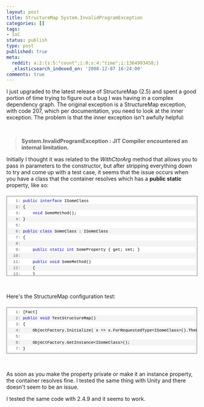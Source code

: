 ```yaml
---
layout: post
title: StructureMap System.InvalidProgramException
categories: []
tags:
- IoC
status: publish
type: post
published: true
meta:
  reddit: a:2:{s:5:"count";i:0;s:4:"time";i:1364993458;}
  _elasticsearch_indexed_on: '2008-12-07 16:24:00'
comments: true
---
```

<p>
I just upgraded to the latest release of StructureMap (2.5) and spent a good portion of time trying to figure out a bug I was having in a complex dependency graph. The original exception is a StructureMap exception, with code 207, which per documentation, you need to look at the inner exception. The problem is that the inner exception isn&#039;t awfully helpful:
</p>
<p>
&nbsp;
</p>
<blockquote>
	<p>
	<strong>System.InvalidProgramException : JIT Compiler encountered an internal limitation.        <br />
	</strong>
	</p>
</blockquote>
<p>
Initially I thought it was related to the <em>WithCtorArg</em> method that allows you to pass in parameters to the constructor, but after stripping everything down to try and come up with a test case, it seems that the issue occurs when you have a class that the container resolves which has a <strong>public static</strong> property, like so:
</p>
<div style="border:1px solid gray;overflow:auto;font-size:8pt;width:97.66%;cursor:text;max-height:200px;line-height:12pt;font-family:consolas,'Courier New',courier,monospace;height:248px;background-color:#f4f4f4;margin:20px 0 10px;padding:4px;">
<div style="overflow:visible;font-size:8pt;width:100%;color:black;line-height:12pt;font-family:consolas,'Courier New',courier,monospace;background-color:#f4f4f4;border-style:none;padding:0;">
<pre style="overflow:visible;font-size:8pt;width:100%;color:black;line-height:12pt;font-family:consolas,'Courier New',courier,monospace;background-color:white;border-style:none;margin:0;padding:0;">
<span style="color:#606060;">   1:</span> <span style="color:#0000ff;">public</span> <span style="color:#0000ff;">interface</span> ISomeClass
</pre>
<pre style="overflow:visible;font-size:8pt;width:100%;color:black;line-height:12pt;font-family:consolas,'Courier New',courier,monospace;background-color:#f4f4f4;border-style:none;margin:0;padding:0;">
<span style="color:#606060;">   2:</span> {
</pre>
<pre style="overflow:visible;font-size:8pt;width:100%;color:black;line-height:12pt;font-family:consolas,'Courier New',courier,monospace;background-color:white;border-style:none;margin:0;padding:0;">
<span style="color:#606060;">   3:</span>     <span style="color:#0000ff;">void</span> SomeMethod();
</pre>
<pre style="overflow:visible;font-size:8pt;width:100%;color:black;line-height:12pt;font-family:consolas,'Courier New',courier,monospace;background-color:#f4f4f4;border-style:none;margin:0;padding:0;">
<span style="color:#606060;">   4:</span> }
</pre>
<pre style="overflow:visible;font-size:8pt;width:100%;color:black;line-height:12pt;font-family:consolas,'Courier New',courier,monospace;background-color:white;border-style:none;margin:0;padding:0;">
<span style="color:#606060;">   5:</span>&nbsp;
</pre>
<pre style="overflow:visible;font-size:8pt;width:100%;color:black;line-height:12pt;font-family:consolas,'Courier New',courier,monospace;background-color:#f4f4f4;border-style:none;margin:0;padding:0;">
<span style="color:#606060;">   6:</span> <span style="color:#0000ff;">public</span> <span style="color:#0000ff;">class</span> SomeClass : ISomeClass
</pre>
<pre style="overflow:visible;font-size:8pt;width:100%;color:black;line-height:12pt;font-family:consolas,'Courier New',courier,monospace;background-color:white;border-style:none;margin:0;padding:0;">
<span style="color:#606060;">   7:</span> {
</pre>
<pre style="overflow:visible;font-size:8pt;width:100%;color:black;line-height:12pt;font-family:consolas,'Courier New',courier,monospace;background-color:#f4f4f4;border-style:none;margin:0;padding:0;">
<span style="color:#606060;">   8:</span>&nbsp;
</pre>
<pre style="overflow:visible;font-size:8pt;width:100%;color:black;line-height:12pt;font-family:consolas,'Courier New',courier,monospace;background-color:white;border-style:none;margin:0;padding:0;">
<span style="color:#606060;">   9:</span>     <span style="color:#0000ff;">public</span> <span style="color:#0000ff;">static</span> <span style="color:#0000ff;">int</span> SomeProperty { get; set; }
</pre>
<pre style="overflow:visible;font-size:8pt;width:100%;color:black;line-height:12pt;font-family:consolas,'Courier New',courier,monospace;background-color:#f4f4f4;border-style:none;margin:0;padding:0;">
<span style="color:#606060;">  10:</span>&nbsp;
</pre>
<pre style="overflow:visible;font-size:8pt;width:100%;color:black;line-height:12pt;font-family:consolas,'Courier New',courier,monospace;background-color:white;border-style:none;margin:0;padding:0;">
<span style="color:#606060;">  11:</span>     <span style="color:#0000ff;">public</span> <span style="color:#0000ff;">void</span> SomeMethod()
</pre>
<pre style="overflow:visible;font-size:8pt;width:100%;color:black;line-height:12pt;font-family:consolas,'Courier New',courier,monospace;background-color:#f4f4f4;border-style:none;margin:0;padding:0;">
<span style="color:#606060;">  12:</span>     {
</pre>
<pre style="overflow:visible;font-size:8pt;width:100%;color:black;line-height:12pt;font-family:consolas,'Courier New',courier,monospace;background-color:white;border-style:none;margin:0;padding:0;">
<span style="color:#606060;">  13:</span>     }
</pre>
<pre style="overflow:visible;font-size:8pt;width:100%;color:black;line-height:12pt;font-family:consolas,'Courier New',courier,monospace;background-color:#f4f4f4;border-style:none;margin:0;padding:0;">
<span style="color:#606060;">  14:</span>&nbsp;
</pre>
<pre style="overflow:visible;font-size:8pt;width:100%;color:black;line-height:12pt;font-family:consolas,'Courier New',courier,monospace;background-color:white;border-style:none;margin:0;padding:0;">
<span style="color:#606060;">  15:</span>&nbsp;
</pre>
<pre style="overflow:visible;font-size:8pt;width:100%;color:black;line-height:12pt;font-family:consolas,'Courier New',courier,monospace;background-color:#f4f4f4;border-style:none;margin:0;padding:0;">
<span style="color:#606060;">  16:</span> }
</pre>
</div>
</div>
<p>
&nbsp;
</p>
<p>
Here&#039;s the StructureMap configuration test:
</p>
<div style="border:1px solid gray;overflow:auto;font-size:8pt;width:97.5%;cursor:text;max-height:200px;line-height:12pt;font-family:consolas,'Courier New',courier,monospace;background-color:#f4f4f4;margin:20px 0 10px;padding:4px;">
<div style="overflow:visible;font-size:8pt;width:100%;color:black;line-height:12pt;font-family:consolas,'Courier New',courier,monospace;background-color:#f4f4f4;border-style:none;padding:0;">
<pre style="overflow:visible;font-size:8pt;width:100%;color:black;line-height:12pt;font-family:consolas,'Courier New',courier,monospace;background-color:white;border-style:none;margin:0;padding:0;">
<span style="color:#606060;">   1:</span> [Fact]
</pre>
<pre style="overflow:visible;font-size:8pt;width:100%;color:black;line-height:12pt;font-family:consolas,'Courier New',courier,monospace;background-color:#f4f4f4;border-style:none;margin:0;padding:0;">
<span style="color:#606060;">   2:</span> <span style="color:#0000ff;">public</span> <span style="color:#0000ff;">void</span> TestStructureMap()
</pre>
<pre style="overflow:visible;font-size:8pt;width:100%;color:black;line-height:12pt;font-family:consolas,'Courier New',courier,monospace;background-color:white;border-style:none;margin:0;padding:0;">
<span style="color:#606060;">   3:</span> {
</pre>
<pre style="overflow:visible;font-size:8pt;width:100%;color:black;line-height:12pt;font-family:consolas,'Courier New',courier,monospace;background-color:#f4f4f4;border-style:none;margin:0;padding:0;">
<span style="color:#606060;">   4:</span>     ObjectFactory.Initialize( x =&gt; x.ForRequestedType&lt;ISomeClass&gt;().TheDefault.Is.OfConcreteType&lt;SomeClass&gt;());
</pre>
<pre style="overflow:visible;font-size:8pt;width:100%;color:black;line-height:12pt;font-family:consolas,'Courier New',courier,monospace;background-color:white;border-style:none;margin:0;padding:0;">
<span style="color:#606060;">   5:</span>&nbsp;
</pre>
<pre style="overflow:visible;font-size:8pt;width:100%;color:black;line-height:12pt;font-family:consolas,'Courier New',courier,monospace;background-color:#f4f4f4;border-style:none;margin:0;padding:0;">
<span style="color:#606060;">   6:</span>     ObjectFactory.GetInstance&lt;ISomeClass&gt;();
</pre>
<pre style="overflow:visible;font-size:8pt;width:100%;color:black;line-height:12pt;font-family:consolas,'Courier New',courier,monospace;background-color:white;border-style:none;margin:0;padding:0;">
<span style="color:#606060;">   7:</span> }
</pre>
</div>
</div>
<p>
&nbsp;
</p>
<p>
As soon as you make the property private or make it an instance property, the container resolves fine. I tested the same thing with Unity and there doesn&#039;t seem to be an issue.
</p>
<p>
I tested the same code with 2.4.9 and it seems to work.&nbsp;
</p>
